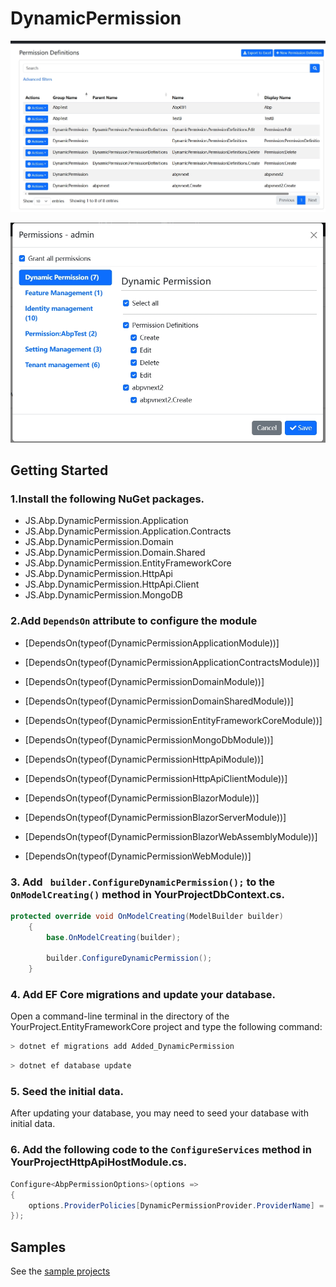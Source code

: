 ﻿# DynamicPermission

![img.png](/docs/images/img.png)

![img2.png](/docs/images/img2.png)

## Getting Started

### 1.Install the following NuGet packages.
* JS.Abp.DynamicPermission.Application
* JS.Abp.DynamicPermission.Application.Contracts
* JS.Abp.DynamicPermission.Domain
* JS.Abp.DynamicPermission.Domain.Shared
* JS.Abp.DynamicPermission.EntityFrameworkCore
* JS.Abp.DynamicPermission.HttpApi
* JS.Abp.DynamicPermission.HttpApi.Client
* JS.Abp.DynamicPermission.MongoDB

### 2.Add `DependsOn` attribute to configure the module
* [DependsOn(typeof(DynamicPermissionApplicationModule))]
* [DependsOn(typeof(DynamicPermissionApplicationContractsModule))]
* [DependsOn(typeof(DynamicPermissionDomainModule))]
* [DependsOn(typeof(DynamicPermissionDomainSharedModule))]
* [DependsOn(typeof(DynamicPermissionEntityFrameworkCoreModule))]
* [DependsOn(typeof(DynamicPermissionMongoDbModule))]
* [DependsOn(typeof(DynamicPermissionHttpApiModule))]
* [DependsOn(typeof(DynamicPermissionHttpApiClientModule))]

* [DependsOn(typeof(DynamicPermissionBlazorModule))]
* [DependsOn(typeof(DynamicPermissionBlazorServerModule))]
* [DependsOn(typeof(DynamicPermissionBlazorWebAssemblyModule))]
* [DependsOn(typeof(DynamicPermissionWebModule))]
### 3. Add ` builder.ConfigureDynamicPermission();` to the `OnModelCreating()` method in **YourProjectDbContext.cs**.
```csharp
protected override void OnModelCreating(ModelBuilder builder)
    {
        base.OnModelCreating(builder);

        builder.ConfigureDynamicPermission();
    }
```

### 4. Add EF Core migrations and update your database.
Open a command-line terminal in the directory of the YourProject.EntityFrameworkCore project and type the following command:

````bash
> dotnet ef migrations add Added_DynamicPermission
````
````bash
> dotnet ef database update
````

### 5. Seed the initial data.
After updating your database, you may need to seed your database with initial data.
 
### 6. Add the following code to the `ConfigureServices` method in **YourProjectHttpApiHostModule.cs**.
```csharp
Configure<AbpPermissionOptions>(options =>
{
    options.ProviderPolicies[DynamicPermissionProvider.ProviderName] = new PermissionPolicy(DynamicPermissionProvider.ProviderName, L("DynamicPermission:Policy"), true);
});
```

## Samples

See the [sample projects](https://github.com/zhaofenglee/DynamicPermission/tree/master/host/JS.Abp.DynamicPermission.Blazor.Host)
